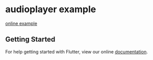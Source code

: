 # audioplayer example

[online example](https://rxlabz.github.io/audioplayer)

## Getting Started

For help getting started with Flutter, view our online
[documentation](https://flutter.io/).

